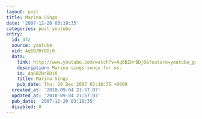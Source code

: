 ```yaml
---
layout: post
title: Marina Sings
date: '2007-12-20 03:10:35'
categories: post youtube
entry:
  id: 372
  source: youtube
  uid: Aq6BZHrBDj0
  data:
    link: http://www.youtube.com/watch?v=Aq6BZHrBDj0&feature=youtube_gdata&hd=1
    description: Marina sings songs for us.
    id: Aq6BZHrBDj0
    title: Marina Sings
    pub_date: Thu, 20 Dec 2007 03:10:35 +0000
  created_at: '2010-09-04 21:57:07'
  updated_at: '2010-09-04 21:57:07'
  pub_date: '2007-12-20 03:10:35'
  disabled: 0
---
```

